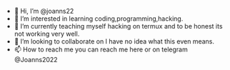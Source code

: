 - 👋 Hi, I’m @joanns22
- 👀 I’m interested in learning coding,programming,hacking. 
- 🌱 I’m currently teaching myself hacking on termux and to be honest its not working very well.
- 💞️ I’m looking to collaborate on I have no idea what this even means. 
- 📫 How to reach me you can reach me here or on telegram @Joanns2022

<!---
joanns22/joanns22 is a ✨ special ✨ repository because its `README.md` (this file) appears on your GitHub profile.
You can click the Preview link to take a look at your changes.
--->
